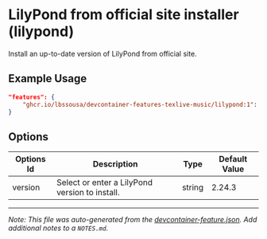 
# LilyPond from official site installer (lilypond)

Install an up-to-date version of LilyPond from official site.

## Example Usage

```json
"features": {
    "ghcr.io/lbssousa/devcontainer-features-texlive-music/lilypond:1": {}
}
```

## Options

| Options Id | Description | Type | Default Value |
|-----|-----|-----|-----|
| version | Select or enter a LilyPond version to install. | string | 2.24.3 |



---

_Note: This file was auto-generated from the [devcontainer-feature.json](https://github.com/lbssousa/devcontainer-features-texlive-music/blob/main/src/lilypond/devcontainer-feature.json).  Add additional notes to a `NOTES.md`._
